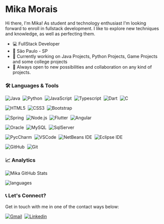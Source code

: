 # Mika Morais
Hi there, I'm Mika! As student and technology enthusiast I'm looking forward to enroll in fullstack development. I like to explore new techniques and knowledge, as well as perfecting them. 

- :computer: FullStack Developer
- :city_sunset: São Paulo - SP
- 🔭 Currently working on Java Projects, Python Projects, Game Projects and some college projects
- 👯 Always open to new possibilities and collaboration on any kind of projects. 

### 🛠 Languages & Tools
![Java](https://img.shields.io/badge/Java-ED8B00?style=for-the-badge&logo=java&logoColor=white)&nbsp;
![Python](https://img.shields.io/badge/Python-3776AB?style=for-the-badge&logo=python&logoColor=white)&nbsp;
![JavaScript](https://img.shields.io/badge/JavaScript-323330?style=for-the-badge&logo=javascript&logoColor=F7DF1E)&nbsp;
![Typescript](https://img.shields.io/badge/TypeScript-007ACC?style=for-the-badge&logo=typescript&logoColor=white)&nbsp;
![Dart](	https://img.shields.io/badge/Dart-0175C2?style=for-the-badge&logo=dart&logoColor=white)&nbsp;
![C](https://img.shields.io/badge/C-00599C?style=for-the-badge&logo=c&logoColor=white)&nbsp;

![HTML5](https://img.shields.io/badge/HTML5-E34F26?style=for-the-badge&logo=html5&logoColor=white)&nbsp;
![CSS3](https://img.shields.io/badge/CSS3-1572B6?style=for-the-badge&logo=css3&logoColor=white)&nbsp;
![Bootstrap](https://img.shields.io/badge/Bootstrap-563D7C?style=for-the-badge&logo=bootstrap&logoColor=white)&nbsp;

![Spring](https://img.shields.io/badge/Spring-6DB33F?style=for-the-badge&logo=spring&logoColor=white)&nbsp;
![Node.js](https://img.shields.io/badge/Node.js-43853D?style=for-the-badge&logo=node.js&logoColor=white)&nbsp;
![Flutter](https://img.shields.io/badge/Flutter-02569B?style=for-the-badge&logo=flutter&logoColor=white)&nbsp;
![Angular](https://img.shields.io/badge/Angular-DD0031?style=for-the-badge&logo=angular&logoColor=white)&nbsp;

![Oracle](https://img.shields.io/badge/Oracle-DC322F?style=for-the-badge&logo=Oracle&logoColor=FFFFFF)&nbsp;
![MySQL](https://img.shields.io/badge/MySQL-316192?style=for-the-badge&logo=mysql&logoColor=white)&nbsp;
![SqlServer](https://img.shields.io/badge/Microsoft_SQL_Server-CC2927?style=for-the-badge&logo=microsoft-sql-server&logoColor=white)&nbsp;

![PycCharm](https://img.shields.io/badge/PyCharm-43853D?style=for-the-badge&logo=Python&logoColor=white)&nbsp;
![VSCode](https://img.shields.io/badge/VSCode-042F3C?style=for-the-badge&logo=Visual%20Studio%20Code&logoColor=00B2EB)&nbsp;
![NetBeans IDE](https://img.shields.io/badge/-NetBeans%20IDE-042F3C?style=for-the-badge&logo=Apache%20NetBeans%20IDE&logoColor=FFFFFF)&nbsp; 
![Eclipse IDE](https://img.shields.io/badge/-Eclipse%20IDE-042F3C?style=for-the-badge&logo=Eclipse%20IDE&logoColor=FFFFFF)&nbsp;

![GitHub](https://img.shields.io/badge/GitHub-100000?style=for-the-badge&logo=github&logoColor=white)&nbsp;
![Git](https://img.shields.io/badge/Git-FFFFFF?style=for-the-badge&logo=git&logoColor=ff0000)&nbsp;


### 📈 Analytics
![Mika GitHub Stats](https://github-readme-stats.vercel.app/api?username=MikaMorais&show_icons=true&theme=radical)

![languages](https://github-readme-stats.vercel.app/api/top-langs/?username=MikaMorais&hide=scss&layout=compact&theme=radical)

### 📞 Let's Connect?
Get in touch with me in one of the contact ways below:

[![Gmail](https://img.shields.io/badge/-Gmail-EA4335?&logo=Gmail&logoColor=FFFFFF)](mailto:mika.devs100@gmail.com)&nbsp;
[![Linkedin](https://img.shields.io/badge/-Linkedln-0A66C2?&logo=Linkedin&logoColor=FFFFFF)](https://www.linkedin.com/in/moises-silva-de-morais/)&nbsp;


